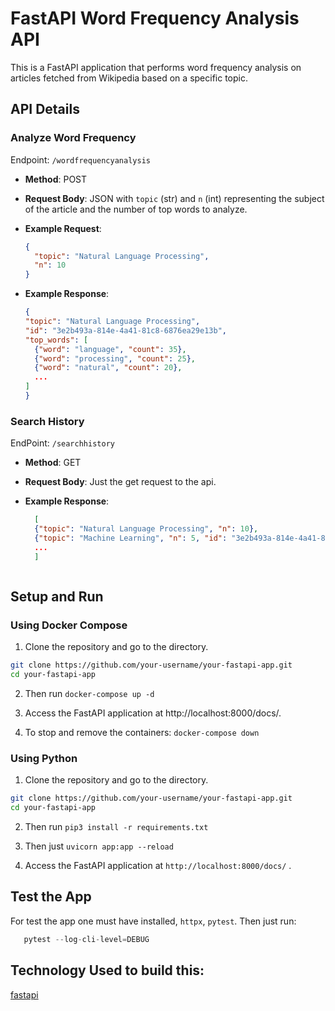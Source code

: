 # FastAPI Word Frequency Analysis API

This is a FastAPI application that performs word frequency analysis on articles fetched from Wikipedia based on a specific topic.

## API Details

### Analyze Word Frequency

Endpoint: `/wordfrequencyanalysis`

- **Method**: POST
- **Request Body**: JSON with `topic` (str) and `n` (int) representing the subject of the article and the number of top words to analyze.
- **Example Request**:

  ```json
  {
    "topic": "Natural Language Processing",
    "n": 10
  }
  ```
- **Example Response**:
  
  ```json
  {
  "topic": "Natural Language Processing",
  "id": "3e2b493a-814e-4a41-81c8-6876ea29e13b",
  "top_words": [
    {"word": "language", "count": 35},
    {"word": "processing", "count": 25},
    {"word": "natural", "count": 20},
    ...
  ]
  }

### Search History

EndPoint: `/searchhistory`
- **Method**: GET
- **Request Body**: Just the get request to the api.

- **Example Response**:
  
  ```json
    [
    {"topic": "Natural Language Processing", "n": 10},
    {"topic": "Machine Learning", "n": 5, "id": "3e2b493a-814e-4a41-81c8-6876ea29e13b", "top_words": [...]},
    ...
    ]



## Setup and Run

### Using Docker Compose

1. Clone the repository and go to the directory.

```bash
git clone https://github.com/your-username/your-fastapi-app.git
cd your-fastapi-app

```

2. Then run `docker-compose up -d`

4. Access the FastAPI application at http://localhost:8000/docs/.

5. To stop and remove the containers: `docker-compose down`


### Using Python

1. Clone the repository and go to the directory.

```bash
git clone https://github.com/your-username/your-fastapi-app.git
cd your-fastapi-app

```

2. Then run `pip3 install -r requirements.txt`

3. Then just `uvicorn app:app --reload`

4. Access the FastAPI application at `http://localhost:8000/docs/` .


## Test the App

For test the app one must have installed, `httpx`, `pytest`. Then just run:

```python
   pytest --log-cli-level=DEBUG
```

## Technology Used to build this:

[fastapi](https://fastapi.tiangolo.com/img/logo-margin/logo-teal.png)
